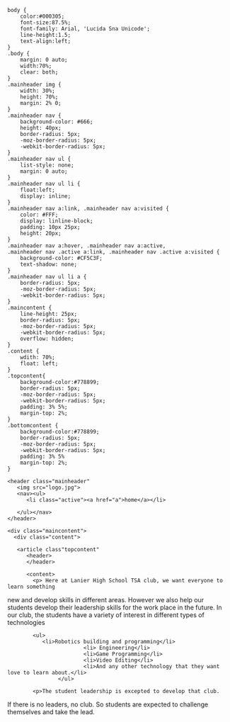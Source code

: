 	body {
		color:#000305;
		font-size:87.5%;
		font-family: Arial, 'Lucida Sna Unicode';
		line-height:1.5;
		text-align:left;
	}
	.body {
		margin: 0 auto;
		width:70%;
		clear: both;
	}
	.mainheader img {
		width: 30%;
		height: 70%;
		margin: 2% 0;
	}
	.mainheader nav {
		background-color: #666;
		height: 40px;
		border-radius: 5px;
		-moz-border-radius: 5px;
		-webkit-border-radius: 5px;
	}
	.mainheader nav ul {
		list-style: none;
		margin: 0 auto;
	}
	.mainheader nav ul li {
		float:left;
		display: inline;
	}
	.mainheader nav a:link, .mainheader nav a:visited {
		color: #FFF;
		display: linline-block;
		padding: 10px 25px;
		height: 20px;
	}
	.mainheader nav a:hover, .mainheader nav a:active,
	.mainheader nav .active a:link, .mainheader nav .active a:visited {
		background-color: #CF5C3F;
		text-shadow: none;
	}
	.mainheader nav ul li a {
		border-radius: 5px;
		-moz-border-radius: 5px;
		-webkit-border-radius: 5px;
	}
	.maincontent {
		line-height: 25px;
		border-radius: 5px;
		-moz-border-radius: 5px;
		-webkit-border-radius: 5px;
		overflow: hidden;
	}
	.content {
		wdith: 70%;
		float: left;
	}
	.topcontent{
		background-color:#778899;
		border-radius: 5px;
		-moz-border-radius: 5px;
		-webkit-border-radius: 5px;
		padding: 3% 5%;
		margin-top: 2%;
	}
	.bottomcontent {
		background-color:#778899;
		border-radius: 5px;
		-moz-border-radius: 5px;
		-webkit-border-radius: 5px;
		padding: 3% 5%
		margin-top: 2%;
	}
		

		

</style>
<body class="body">
	
	<header class="mainheader"
	   <img src="logo.jpg">
	   <nav><ul>
	      <li class="active"><a href="a">home</a></li>
	      
	   </ul></nav>
	</header>
	
	<div class="maincontent">
	  <div class="content">

	   <article class"topcontent"
		  <header>
		  </header>
		
		  <content>
			<p> Here at Lanier High School TSA club, we want everyone to learn something
new and develop skills in different areas. However we also help our students develop their leadership
skills for the work place in the future. In our club, the students have a variety of interest in different types of technologies</p>

			<ul> 
			   <li>Robotics building and programming</li>
                        	<li> Engineering</li>
                        	<li>Game Programming</li>
                        	<li>Video Editing</li>
                      		<li>And any other technology that they want love to learn about.</li>
                   	</ul>
			
			<p>The student leadership is excepted to develop that club.
If there is no leaders, no club. So students are expected to challenge themselves and take the lead.</p>
		  </content>
	     </article>
	  </div>
	</div>
	
</body>
</html>

